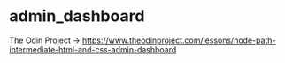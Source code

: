 # admin_dashboard
The Odin Project -> https://www.theodinproject.com/lessons/node-path-intermediate-html-and-css-admin-dashboard
